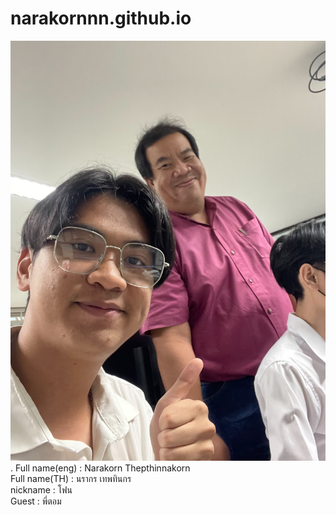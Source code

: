 # narakornnn.github.io
![alt text for screen readers](narakorn.jpg "Text to show on mouseover").
Full name(eng) : Narakorn Thepthinnakorn  
Full name(TH) : นรากร เทพทินกร  
nickname : โฟน  
Guest : พี่ตอม
